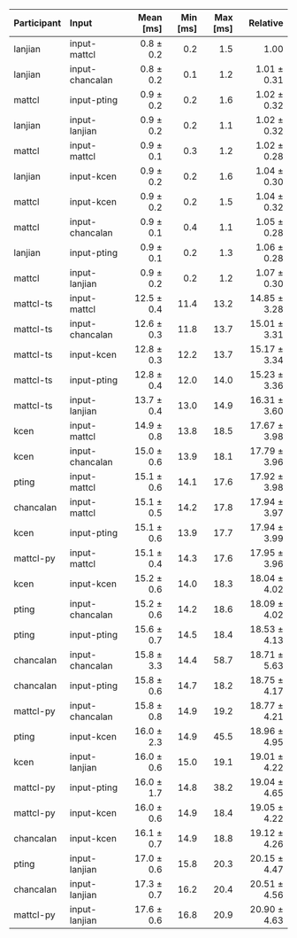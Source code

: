 | Participant | Input | Mean [ms] | Min [ms] | Max [ms] | Relative |
|:---|:---|---:|---:|---:|---:|
| lanjian | input-mattcl | 0.8 ± 0.2 | 0.2 | 1.5 | 1.00 |
| lanjian | input-chancalan | 0.8 ± 0.2 | 0.1 | 1.2 | 1.01 ± 0.31 |
| mattcl | input-pting | 0.9 ± 0.2 | 0.2 | 1.6 | 1.02 ± 0.32 |
| lanjian | input-lanjian | 0.9 ± 0.2 | 0.2 | 1.1 | 1.02 ± 0.32 |
| mattcl | input-mattcl | 0.9 ± 0.1 | 0.3 | 1.2 | 1.02 ± 0.28 |
| lanjian | input-kcen | 0.9 ± 0.2 | 0.2 | 1.6 | 1.04 ± 0.30 |
| mattcl | input-kcen | 0.9 ± 0.2 | 0.2 | 1.5 | 1.04 ± 0.32 |
| mattcl | input-chancalan | 0.9 ± 0.1 | 0.4 | 1.1 | 1.05 ± 0.28 |
| lanjian | input-pting | 0.9 ± 0.1 | 0.2 | 1.3 | 1.06 ± 0.28 |
| mattcl | input-lanjian | 0.9 ± 0.2 | 0.2 | 1.2 | 1.07 ± 0.30 |
| mattcl-ts | input-mattcl | 12.5 ± 0.4 | 11.4 | 13.2 | 14.85 ± 3.28 |
| mattcl-ts | input-chancalan | 12.6 ± 0.3 | 11.8 | 13.7 | 15.01 ± 3.31 |
| mattcl-ts | input-kcen | 12.8 ± 0.3 | 12.2 | 13.7 | 15.17 ± 3.34 |
| mattcl-ts | input-pting | 12.8 ± 0.4 | 12.0 | 14.0 | 15.23 ± 3.36 |
| mattcl-ts | input-lanjian | 13.7 ± 0.4 | 13.0 | 14.9 | 16.31 ± 3.60 |
| kcen | input-mattcl | 14.9 ± 0.8 | 13.8 | 18.5 | 17.67 ± 3.98 |
| kcen | input-chancalan | 15.0 ± 0.6 | 13.9 | 18.1 | 17.79 ± 3.96 |
| pting | input-mattcl | 15.1 ± 0.6 | 14.1 | 17.6 | 17.92 ± 3.98 |
| chancalan | input-mattcl | 15.1 ± 0.5 | 14.2 | 17.8 | 17.94 ± 3.97 |
| kcen | input-pting | 15.1 ± 0.6 | 13.9 | 17.7 | 17.94 ± 3.99 |
| mattcl-py | input-mattcl | 15.1 ± 0.4 | 14.3 | 17.6 | 17.95 ± 3.96 |
| kcen | input-kcen | 15.2 ± 0.6 | 14.0 | 18.3 | 18.04 ± 4.02 |
| pting | input-chancalan | 15.2 ± 0.6 | 14.2 | 18.6 | 18.09 ± 4.02 |
| pting | input-pting | 15.6 ± 0.7 | 14.5 | 18.4 | 18.53 ± 4.13 |
| chancalan | input-chancalan | 15.8 ± 3.3 | 14.4 | 58.7 | 18.71 ± 5.63 |
| chancalan | input-pting | 15.8 ± 0.6 | 14.7 | 18.2 | 18.75 ± 4.17 |
| mattcl-py | input-chancalan | 15.8 ± 0.8 | 14.9 | 19.2 | 18.77 ± 4.21 |
| pting | input-kcen | 16.0 ± 2.3 | 14.9 | 45.5 | 18.96 ± 4.95 |
| kcen | input-lanjian | 16.0 ± 0.6 | 15.0 | 19.1 | 19.01 ± 4.22 |
| mattcl-py | input-pting | 16.0 ± 1.7 | 14.8 | 38.2 | 19.04 ± 4.65 |
| mattcl-py | input-kcen | 16.0 ± 0.6 | 14.9 | 18.4 | 19.05 ± 4.22 |
| chancalan | input-kcen | 16.1 ± 0.7 | 14.9 | 18.8 | 19.12 ± 4.26 |
| pting | input-lanjian | 17.0 ± 0.6 | 15.8 | 20.3 | 20.15 ± 4.47 |
| chancalan | input-lanjian | 17.3 ± 0.7 | 16.2 | 20.4 | 20.51 ± 4.56 |
| mattcl-py | input-lanjian | 17.6 ± 0.6 | 16.8 | 20.9 | 20.90 ± 4.63 |
